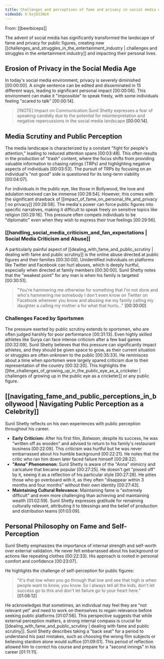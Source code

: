 ```yaml
---
title: Challenges and perceptions of fame and privacy in social media era
videoId: X-5xjOJJNz4
---
```


From: [[beerbiceps]] <br/> 

The advent of social media has significantly transformed the landscape of fame and privacy for public figures, creating new [[challenges_and_struggles_in_the_entertainment_industry | challenges and struggles in the entertainment industry]] and impacting their personal lives.

## Erosion of Privacy in the Social Media Age

In today's social media environment, privacy is severely diminished <a class="yt-timestamp" data-t="00:00:00">[00:00:00]</a>. A single sentence can be edited and disseminated in 15 different ways, leading to significant personal impact <a class="yt-timestamp" data-t="00:00:06">[00:00:06]</a>. This environment can make it "impossible" to speak freely, with some individuals feeling "scared to talk" <a class="yt-timestamp" data-t="00:00:14">[00:00:14]</a>.

> [!NOTE] Impact on Communication
> Sunil Shetty expresses a fear of speaking candidly due to the potential for misinterpretation and negative repercussions in the social media landscape <a class="yt-timestamp" data-t="00:00:14">[00:00:14]</a>.

## Media Scrutiny and Public Perception

The media landscape is characterized by a constant "fight for people's attention," leading to reduced attention spans <a class="yt-timestamp" data-t="00:03:48">[00:03:48]</a>. This often results in the production of "trash" content, where the focus shifts from providing valuable information to chasing ratings (TRPs) and highlighting negative aspects of individuals <a class="yt-timestamp" data-t="00:03:53">[00:03:53]</a>. The pursuit of TRPs by focusing on an individual's "not good" side is questioned for its long-term viability <a class="yt-timestamp" data-t="00:04:07">[00:04:07]</a>.

For individuals in the public eye, like those in Bollywood, the love and adulation received can be immense <a class="yt-timestamp" data-t="00:28:54">[00:28:54]</a>. However, this comes with the significant drawback of [[impact_of_fame_on_personal_life_and_privacy | no privacy]] <a class="yt-timestamp" data-t="00:28:58">[00:28:58]</a>. The media's power can force public figures into specific narratives, making it difficult to speak freely on sensitive topics like religion <a class="yt-timestamp" data-t="00:29:16">[00:29:16]</a>. This pressure often compels individuals to be "diplomatic" even when they wish to express their true feelings <a class="yt-timestamp" data-t="00:29:56">[00:29:56]</a>.

### [[handling_social_media_criticism_and_fan_expectations | Social Media Criticism and Abuse]]

A particularly painful aspect of [[dealing_with_fame_and_public_scrutiny | dealing with fame and public scrutiny]] is the online abuse directed at public figures and their families <a class="yt-timestamp" data-t="00:30:00">[00:30:00]</a>. Unidentified individuals on platforms like Twitter and Facebook can hurl abuses, which is deeply hurtful, especially when directed at family members <a class="yt-timestamp" data-t="00:30:00">[00:30:00]</a>. Sunil Shetty notes that the "weakest point" for any man is when his family is targeted <a class="yt-timestamp" data-t="00:30:51">[00:30:51]</a>.

> "You're hammering me otherwise for something that I'm not done and who's hammering me somebody I don't even know on Twitter on Facebook wherever you know and abusing me my family calling my daughter a calling my mother a for what that hurts..." <a class="yt-timestamp" data-t="00:30:00">[00:30:00]</a>

### Challenges Faced by Sportsmen

The pressure exerted by public scrutiny extends to sportsmen, who are often judged harshly for poor performance <a class="yt-timestamp" data-t="00:31:13">[00:31:13]</a>. Even highly skilled athletes like Surya can face intense criticism after a few bad games <a class="yt-timestamp" data-t="00:32:09">[00:32:09]</a>. Sunil Shetty believes that this pressure can significantly impact athletes, and they should be given space to grow, as their current situation or struggles are often unknown to the public <a class="yt-timestamp" data-t="00:35:33">[00:35:33]</a>. He reminisces about a time when sportsmen were largely spared criticism due to their representation of the country <a class="yt-timestamp" data-t="00:32:20">[00:32:20]</a>. This highlights the [[the_challenges_of_growing_up_in_the_public_eye_as_a_cricketer | challenges of growing up in the public eye as a cricketer]] or any public figure.

## [[navigating_fame_and_public_perceptions_in_bollywood | Navigating Public Perception as a Celebrity]]

Sunil Shetty reflects on his own experiences with public perception throughout his career.

*   **Early Criticism:** After his first film, *Balwaan*, despite its success, he was "written off as wooden" and advised to return to his family's restaurant business <a class="yt-timestamp" data-t="00:22:09">[00:22:09]</a>. This criticism was hurtful but he was never embarrassed about his humble background <a class="yt-timestamp" data-t="00:22:21">[00:22:21]</a>. He notes that the critic who ran him down later faced failure himself <a class="yt-timestamp" data-t="00:28:22">[00:28:22]</a>.
*   **"Anna" Phenomenon:** Sunil Shetty is aware of the "Anna" mimicry and caricature that became popular <a class="yt-timestamp" data-t="00:27:25">[00:27:25]</a>. He doesn't get "pissed off" by it, seeing it as a reflection of his particular style <a class="yt-timestamp" data-t="00:27:28">[00:27:28]</a>. He pities those who go overboard with it, as they often "disappear within 3 months and four months" without their own identity <a class="yt-timestamp" data-t="00:27:43">[00:27:43]</a>.
*   **Maintaining Cultural Relevance:** Maintaining fame is "extremely difficult" and even more challenging than achieving and maintaining wealth <a class="yt-timestamp" data-t="01:02:59">[01:02:59]</a>. Sunil Shetty expresses gratitude for remaining culturally relevant, attributing it to blessings and the belief of production and distribution teams <a class="yt-timestamp" data-t="01:03:09">[01:03:09]</a>.

## Personal Philosophy on Fame and Self-Perception

Sunil Shetty emphasizes the importance of internal strength and self-worth over external validation. He never felt embarrassed about his background or actions like repeating clothes <a class="yt-timestamp" data-t="00:22:33">[00:22:33]</a>. His approach is rooted in personal comfort and confidence <a class="yt-timestamp" data-t="00:23:07">[00:23:07]</a>.

He highlights the challenge of self-perception for public figures:
> "It's that low when you go through that low and see that high is when people want to know, you know. So I always tell all the kids, don't let success go to this and don't let failure go to your heart here." <a class="yt-timestamp" data-t="01:08:12">[01:08:12]</a>

He acknowledges that sometimes, an individual may feel they are "not relevant yet" and need to work on themselves to regain relevance before seeking public platforms <a class="yt-timestamp" data-t="01:07:56">[01:07:56]</a>. This perspective suggests that while external perception matters, a strong internal compass is crucial for [[dealing_with_fame_and_public_scrutiny | dealing with fame and public scrutiny]]. Sunil Shetty describes taking a "back seat" for a period to understand his past mistakes, such as choosing the wrong film subjects or believing stardom alone would suffice <a class="yt-timestamp" data-t="01:09:01">[01:09:01]</a>. This period of reflection allowed him to correct his course and prepare for a "second innings" in his career <a class="yt-timestamp" data-t="01:11:11">[01:11:11]</a>.